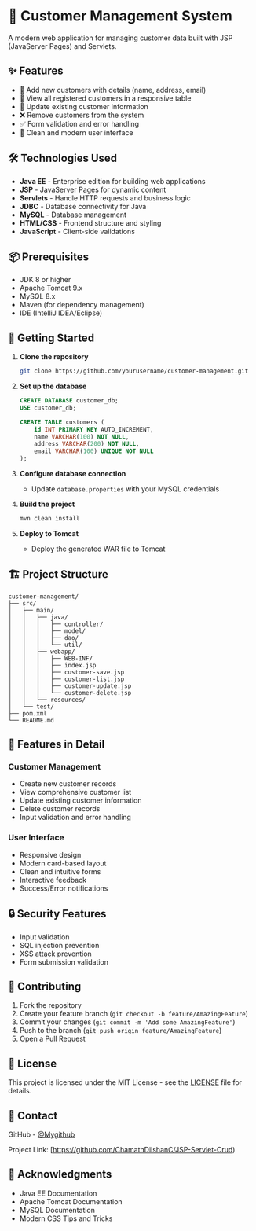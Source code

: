 # 🚀 Customer Management System

A modern web application for managing customer data built with JSP (JavaServer Pages) and Servlets.

## ✨ Features

- 📝 Add new customers with details (name, address, email)
- 👥 View all registered customers in a responsive table
- 🔄 Update existing customer information
- ❌ Remove customers from the system
- ✅ Form validation and error handling
- 🎯 Clean and modern user interface

## 🛠️ Technologies Used

- **Java EE** - Enterprise edition for building web applications
- **JSP** - JavaServer Pages for dynamic content
- **Servlets** - Handle HTTP requests and business logic
- **JDBC** - Database connectivity for Java
- **MySQL** - Database management
- **HTML/CSS** - Frontend structure and styling
- **JavaScript** - Client-side validations

## 📦 Prerequisites

- JDK 8 or higher
- Apache Tomcat 9.x
- MySQL 8.x
- Maven (for dependency management)
- IDE (IntelliJ IDEA/Eclipse)

## 🚀 Getting Started

1. **Clone the repository**
   ```bash
   git clone https://github.com/yourusername/customer-management.git
   ```

2. **Set up the database**
   ```sql
   CREATE DATABASE customer_db;
   USE customer_db;

   CREATE TABLE customers (
       id INT PRIMARY KEY AUTO_INCREMENT,
       name VARCHAR(100) NOT NULL,
       address VARCHAR(200) NOT NULL,
       email VARCHAR(100) UNIQUE NOT NULL
   );
   ```

3. **Configure database connection**
   - Update `database.properties` with your MySQL credentials

4. **Build the project**
   ```bash
   mvn clean install
   ```

5. **Deploy to Tomcat**
   - Deploy the generated WAR file to Tomcat

## 🏗️ Project Structure

```
customer-management/
├── src/
│   ├── main/
│   │   ├── java/
│   │   │   ├── controller/
│   │   │   ├── model/
│   │   │   ├── dao/
│   │   │   └── util/
│   │   ├── webapp/
│   │   │   ├── WEB-INF/
│   │   │   ├── index.jsp
│   │   │   ├── customer-save.jsp
│   │   │   ├── customer-list.jsp
│   │   │   ├── customer-update.jsp
│   │   │   └── customer-delete.jsp
│   │   └── resources/
│   └── test/
├── pom.xml
└── README.md
```
## 🌟 Features in Detail

### Customer Management
- Create new customer records
- View comprehensive customer list
- Update existing customer information
- Delete customer records
- Input validation and error handling

### User Interface
- Responsive design
- Modern card-based layout
- Clean and intuitive forms
- Interactive feedback
- Success/Error notifications

## 🔒 Security Features

- Input validation
- SQL injection prevention
- XSS attack prevention
- Form submission validation

## 🤝 Contributing

1. Fork the repository
2. Create your feature branch (`git checkout -b feature/AmazingFeature`)
3. Commit your changes (`git commit -m 'Add some AmazingFeature'`)
4. Push to the branch (`git push origin feature/AmazingFeature`)
5. Open a Pull Request

## 📝 License

This project is licensed under the MIT License - see the [LICENSE](LICENSE) file for details.

## 👥 Contact

GitHub - [@Mygithub](https://github.com/ChamathDilshanC)

Project Link: [https://github.com/ChamathDilshanC/JSP-Servlet-Crud)

## 🙏 Acknowledgments

- Java EE Documentation
- Apache Tomcat Documentation
- MySQL Documentation
- Modern CSS Tips and Tricks
